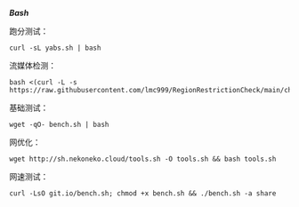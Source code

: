 ***Bash***

跑分测试：

```
curl -sL yabs.sh | bash
```



流媒体检测：

```
bash <(curl -L -s https://raw.githubusercontent.com/lmc999/RegionRestrictionCheck/main/check.sh)
```

基础测试：

```
wget -qO- bench.sh | bash
```

网优化：

```
wget http://sh.nekoneko.cloud/tools.sh -O tools.sh && bash tools.sh
```

网速测试：

```
curl -LsO git.io/bench.sh; chmod +x bench.sh && ./bench.sh -a share
```
